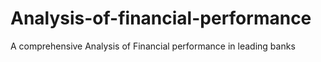 # Analysis-of-financial-performance
A comprehensive Analysis of Financial performance in leading banks
